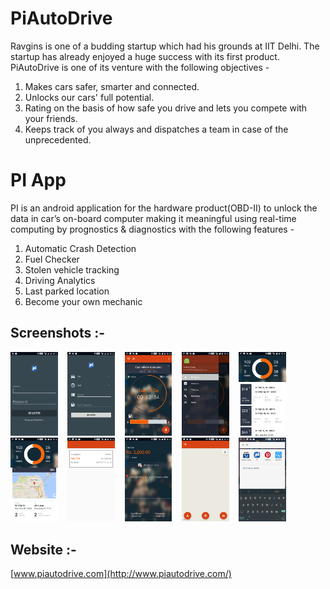 # PiAutoDrive
Ravgins is one of a budding startup which had his grounds at IIT Delhi. The startup has already enjoyed a huge success with its first product.
PiAutoDrive is one of its venture with the following objectives - 
1) Makes cars safer, smarter and connected.
2) Unlocks our cars' full potential.
3) Rating on the basis of how safe you drive and lets you compete with your friends.
4) Keeps track of you always and dispatches a team in case of the unprecedented.


# PI App
PI is an android application for the hardware product(OBD-II) to unlock the data in car’s on-board computer making it meaningful using real-time computing by prognostics & diagnostics with the following features -
1) Automatic Crash Detection 
2) Fuel Checker
3) Stolen vehicle tracking
4) Driving Analytics
5) Last parked location
6) Become your own mechanic

## Screenshots :-
<img src="https://github.com/rashigoel/PiAutoDrive/blob/master/Screenshots/Screenshot_20170521-151152.png" width="15%"></img> &nbsp;&nbsp;
<img src="https://github.com/rashigoel/PiAutoDrive/blob/master/Screenshots/Screenshot_20170521-151201.png" width="15%"></img> &nbsp;&nbsp;
<img src="https://github.com/rashigoel/PiAutoDrive/blob/master/Screenshots/Screenshot_20170521-151215.png" width="15%"></img> &nbsp;&nbsp;
<img src="https://github.com/rashigoel/PiAutoDrive/blob/master/Screenshots/Screenshot_20170521-151224.png" width="15%"></img> &nbsp;&nbsp;
<img src="https://github.com/rashigoel/PiAutoDrive/blob/master/Screenshots/Screenshot_20170521-151242.png" width="15%"></img> &nbsp;&nbsp;
<img src="https://github.com/rashigoel/PiAutoDrive/blob/master/Screenshots/Screenshot_20170521-151251.png" width="15%"></img> &nbsp;&nbsp;
<img src="https://github.com/rashigoel/PiAutoDrive/blob/master/Screenshots/Screenshot_20170521-151303.png" width="15%"></img> &nbsp;&nbsp;
<img src="https://github.com/rashigoel/PiAutoDrive/blob/master/Screenshots/Screenshot_20170521-151311.png" width="15%"></img> &nbsp;&nbsp;
<img src="https://github.com/rashigoel/PiAutoDrive/blob/master/Screenshots/Screenshot_20170521-151402.png" width="15%"></img> &nbsp;&nbsp;
<img src="https://github.com/rashigoel/PiAutoDrive/blob/master/Screenshots/Screenshot_20170521-151510.png" width="15%"></img> &nbsp;&nbsp;


## Website :-
[www.piautodrive.com](http://www.piautodrive.com/)

